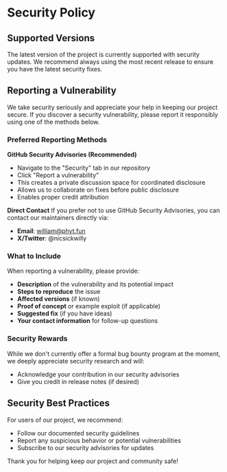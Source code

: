 # Security Policy

## Supported Versions

The latest version of the project is currently supported with security updates. We recommend always using the most recent release to ensure you have the latest security fixes.

## Reporting a Vulnerability

We take security seriously and appreciate your help in keeping our project secure. If you discover a security vulnerability, please report it responsibly using one of the methods below.

### Preferred Reporting Methods

**GitHub Security Advisories (Recommended)**

- Navigate to the "Security" tab in our repository
- Click "Report a vulnerability"
- This creates a private discussion space for coordinated disclosure
- Allows us to collaborate on fixes before public disclosure
- Enables proper credit attribution

**Direct Contact**
If you prefer not to use GitHub Security Advisories, you can contact our maintainers directly via:

- **Email**: <william@phyt.fun>
- **X/Twitter**: @nicsickwilly

### What to Include

When reporting a vulnerability, please provide:

- **Description** of the vulnerability and its potential impact
- **Steps to reproduce** the issue
- **Affected versions** (if known)
- **Proof of concept** or example exploit (if applicable)
- **Suggested fix** (if you have ideas)
- **Your contact information** for follow-up questions

### Security Rewards

While we don't currently offer a formal bug bounty program at the moment, we deeply appreciate security research and will:

- Acknowledge your contribution in our security advisories
- Give you credit in release notes (if desired)

## Security Best Practices

For users of our project, we recommend:

- Follow our documented security guidelines
- Report any suspicious behavior or potential vulnerabilities
- Subscribe to our security advisories for updates

Thank you for helping keep our project and community safe!
